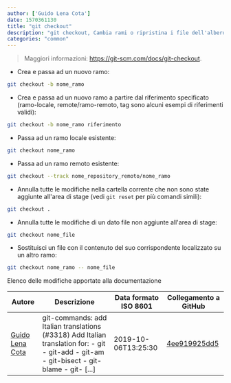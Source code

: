 ```yaml
---
author: ['Guido Lena Cota']
date: 1570361130
title: "git checkout"
description: "git checkout, Cambia rami o ripristina i file dell'albero di lavoro."
categories: "common"
---
```

> Maggiori informazioni: <https://git-scm.com/docs/git-checkout>.

- Crea e passa ad un nuovo ramo:

```bash
git checkout -b nome_ramo
```

- Crea e passa ad un nuovo ramo a partire dal riferimento specificato (ramo-locale, remote/ramo-remoto, tag sono alcuni esempi di riferimenti validi):

```bash
git checkout -b nome_ramo riferimento
```

- Passa ad un ramo locale esistente:

```bash
git checkout nome_ramo
```

- Passa ad un ramo remoto esistente:

```bash
git checkout --track nome_repository_remoto/nome_ramo
```

- Annulla tutte le modifiche nella cartella corrente che non sono state aggiunte all'area di stage (vedi `git reset` per più comandi simili):

```bash
git checkout .
```

- Annulla tutte le modifiche di un dato file non aggiunte all'area di stage:

```bash
git checkout nome_file
```

- Sostituisci un file con il contenuto del suo corrispondente localizzato su un altro ramo:

```bash
git checkout nome_ramo -- nome_file
```
Elenco delle modifiche apportate alla documentazione


Autore | Descrizione | Data formato ISO 8601 | Collegamento a GitHub
------|-----|-----|-----
[Guido Lena Cota](mailto:guido.lenacota@kreuzwerker.de) | git-commands: add Italian translations (#3318) Add Italian translation for: - git - git-add - git-am - git-bisect - git-blame - git- [...] | 2019-10-06T13:25:30 | [4ee919925dd5](https://github.com/tldr-pages/tldr/commit/4ee919925dd57c445ca99ddaf183d0a51fedd29b)

